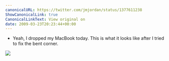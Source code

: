 ```yaml
---
canonicalURL: https://twitter.com/jmjordan/status/1377611238
ShowCanonicalLink: true
CanonicalLinkText: View original on
date: 2009-03-23T20:23:44+00:00
---
```

 - Yeah, I dropped my MacBook today. This is what it looks like after I tried to fix the bent corner.

![](/images/1377611238-4006858.jpg)